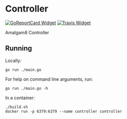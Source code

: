# Controller

[![GoReportCard Widget]][GoReportCard] [![Travis Widget]][Travis]

[GoReportCard]: https://goreportcard.com/report/github.com/amalgam8/controller
[GoReportCard Widget]: https://goreportcard.com/badge/github.com/amalgam8/controller
[Travis]: https://travis-ci.org/amalgam8/controller
[Travis Widget]: https://travis-ci.org/amalgam8/controller.svg?branch=master

Amalgam8 Controller

## Running
Locally:

    go run ./main.go

For help on command line arguments, run:

    go run ./main.go -h

In a container:

    ./build.sh
    docker run -p 6379:6379 --name controller controller
